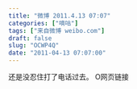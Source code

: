 ```yaml
---
title: "微博 2011.4.13 07:07"
categories: ["嘀咕"]
tags: ["来自微博 weibo.com"]
draft: false
slug: "OCWP4Q"
date: "2011-04-13 07:07:00"
---
```


<p>还是没忍住打了电话过去。 O网页链接 ​​​​</p>
